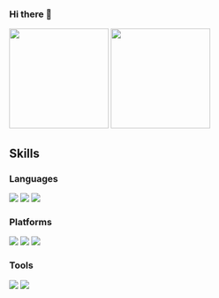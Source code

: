 ### Hi there 👋

<p>
  <img height="180em" src="https://github-readme-stats.vercel.app/api?username=rhaxxoddl&show_icons=true&theme=radical&title_color=2049FF" />
  <img height="180em" src="https://github-readme-stats.vercel.app/api/top-langs/?username=rhaxxoddl&theme=radical&title_color=2049FF&layout=compact" />
</p>

## Skills

### Languages
<img src="https://img.shields.io/badge/C-A8B9CC?style=flat&logo= &logoColor=white"/>
<img src="https://img.shields.io/badge/c++-00599C?style=for-the-badge&logo=c%2B%2B&logoColor=white">
<img src="https://img.shields.io/badge/java-007396?style=for-the-badge&logo=java&logoColor=white">


### Platforms
<img src="https://img.shields.io/badge/Linux-FCC624?style=flat-square&logo=Linux&logoColor=black"/>
<img src="https://img.shields.io/badge/spring-6DB33F?style=for-the-badge&logo=spring&logoColor=white">
<img src="https://img.shields.io/badge/springboot-6DB33F?style=for-the-badge&logo=springboot&logoColor=white">


### Tools
  <img src="https://img.shields.io/badge/github-181717?style=for-the-badge&logo=github&logoColor=white">
  <img src="https://img.shields.io/badge/git-F05032?style=for-the-badge&logo=git&logoColor=white">

<!--
**rhaxxoddl/rhaxxoddl** is a ✨ _special_ ✨ repository because its `README.md` (this file) appears on your GitHub profile.


Here are some ideas to get you started:

- 🔭 I’m currently working on ...
- 🌱 I’m currently learning ...
- 👯 I’m looking to collaborate on ...
- 🤔 I’m looking for help with ...
- 💬 Ask me about ...
- 📫 How to reach me: ...
- 😄 Pronouns: ...
- ⚡ Fun fact: ...
-->
